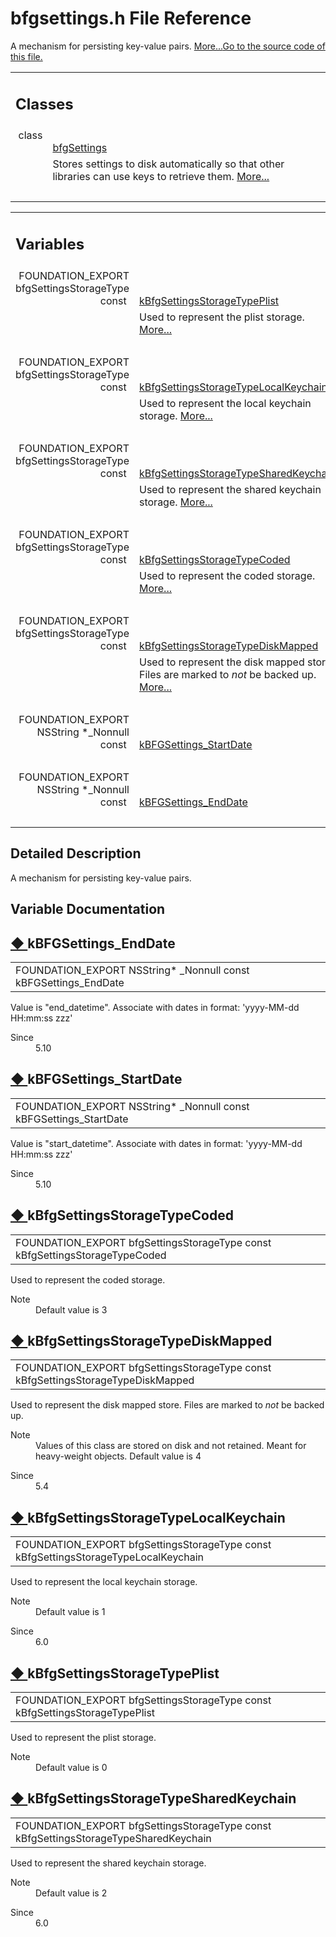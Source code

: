 # bfgsettings.h File Reference

<div class="contents">A mechanism for persisting key-value pairs.   <a href="#details">More...</a><a href="bfgsettings_8h_source.html">Go to the source code of this file.</a><table class="memberdecls"><tr class="heading"><td colspan="2"><h2 class="groupheader"><a id="nested-classes" name="nested-classes"></a> Classes</h2></td></tr><tr class="memitem:"><td class="memItemLeft" align="right" valign="top">class &#160;</td><td class="memItemRight" valign="bottom"><a class="el" href="interfacebfg_settings.html">bfgSettings</a></td></tr><tr class="memdesc:"><td class="mdescLeft">&#160;</td><td class="mdescRight">Stores settings to disk automatically so that other libraries can use keys to retrieve them.  <a href="interfacebfg_settings.html#details">More...</a><br /></td></tr><tr class="separator:"><td class="memSeparator" colspan="2">&#160;</td></tr></table><table class="memberdecls"><tr class="heading"><td colspan="2"><h2 class="groupheader"><a id="var-members" name="var-members"></a> Variables</h2></td></tr><tr class="memitem:a6fe7af9b6be467428eaeb64994275d93"><td class="memItemLeft" align="right" valign="top">FOUNDATION_EXPORT bfgSettingsStorageType const&#160;</td><td class="memItemRight" valign="bottom"><a class="el" href="bfgsettings_8h.html#a6fe7af9b6be467428eaeb64994275d93">kBfgSettingsStorageTypePlist</a></td></tr><tr class="memdesc:a6fe7af9b6be467428eaeb64994275d93"><td class="mdescLeft">&#160;</td><td class="mdescRight">Used to represent the plist storage.  <a href="bfgsettings_8h.html#a6fe7af9b6be467428eaeb64994275d93">More...</a><br /></td></tr><tr class="separator:a6fe7af9b6be467428eaeb64994275d93"><td class="memSeparator" colspan="2">&#160;</td></tr><tr class="memitem:a96278917902969fd604871c79ae72ccc"><td class="memItemLeft" align="right" valign="top">FOUNDATION_EXPORT bfgSettingsStorageType const&#160;</td><td class="memItemRight" valign="bottom"><a class="el" href="bfgsettings_8h.html#a96278917902969fd604871c79ae72ccc">kBfgSettingsStorageTypeLocalKeychain</a></td></tr><tr class="memdesc:a96278917902969fd604871c79ae72ccc"><td class="mdescLeft">&#160;</td><td class="mdescRight">Used to represent the local keychain storage.  <a href="bfgsettings_8h.html#a96278917902969fd604871c79ae72ccc">More...</a><br /></td></tr><tr class="separator:a96278917902969fd604871c79ae72ccc"><td class="memSeparator" colspan="2">&#160;</td></tr><tr class="memitem:a4b05409656bd9dc4f3fe729288ff2a29"><td class="memItemLeft" align="right" valign="top">FOUNDATION_EXPORT bfgSettingsStorageType const&#160;</td><td class="memItemRight" valign="bottom"><a class="el" href="bfgsettings_8h.html#a4b05409656bd9dc4f3fe729288ff2a29">kBfgSettingsStorageTypeSharedKeychain</a></td></tr><tr class="memdesc:a4b05409656bd9dc4f3fe729288ff2a29"><td class="mdescLeft">&#160;</td><td class="mdescRight">Used to represent the shared keychain storage.  <a href="bfgsettings_8h.html#a4b05409656bd9dc4f3fe729288ff2a29">More...</a><br /></td></tr><tr class="separator:a4b05409656bd9dc4f3fe729288ff2a29"><td class="memSeparator" colspan="2">&#160;</td></tr><tr class="memitem:a81ae56d54969c88dc4fc903091e5cf90"><td class="memItemLeft" align="right" valign="top">FOUNDATION_EXPORT bfgSettingsStorageType const&#160;</td><td class="memItemRight" valign="bottom"><a class="el" href="bfgsettings_8h.html#a81ae56d54969c88dc4fc903091e5cf90">kBfgSettingsStorageTypeCoded</a></td></tr><tr class="memdesc:a81ae56d54969c88dc4fc903091e5cf90"><td class="mdescLeft">&#160;</td><td class="mdescRight">Used to represent the coded storage.  <a href="bfgsettings_8h.html#a81ae56d54969c88dc4fc903091e5cf90">More...</a><br /></td></tr><tr class="separator:a81ae56d54969c88dc4fc903091e5cf90"><td class="memSeparator" colspan="2">&#160;</td></tr><tr class="memitem:a79171fcafb8b606f2567fbda4a9948b5"><td class="memItemLeft" align="right" valign="top">FOUNDATION_EXPORT bfgSettingsStorageType const&#160;</td><td class="memItemRight" valign="bottom"><a class="el" href="bfgsettings_8h.html#a79171fcafb8b606f2567fbda4a9948b5">kBfgSettingsStorageTypeDiskMapped</a></td></tr><tr class="memdesc:a79171fcafb8b606f2567fbda4a9948b5"><td class="mdescLeft">&#160;</td><td class="mdescRight">Used to represent the disk mapped store. Files are marked to <em>not</em> be backed up.  <a href="bfgsettings_8h.html#a79171fcafb8b606f2567fbda4a9948b5">More...</a><br /></td></tr><tr class="separator:a79171fcafb8b606f2567fbda4a9948b5"><td class="memSeparator" colspan="2">&#160;</td></tr><tr class="memitem:abdd1a348053ad931fa911d12dabb7814"><td class="memItemLeft" align="right" valign="top">FOUNDATION_EXPORT NSString *_Nonnull const&#160;</td><td class="memItemRight" valign="bottom"><a class="el" href="bfgsettings_8h.html#abdd1a348053ad931fa911d12dabb7814">kBFGSettings_StartDate</a></td></tr><tr class="separator:abdd1a348053ad931fa911d12dabb7814"><td class="memSeparator" colspan="2">&#160;</td></tr><tr class="memitem:a4a82d64594d52cbcf48e7425b2932640"><td class="memItemLeft" align="right" valign="top">FOUNDATION_EXPORT NSString *_Nonnull const&#160;</td><td class="memItemRight" valign="bottom"><a class="el" href="bfgsettings_8h.html#a4a82d64594d52cbcf48e7425b2932640">kBFGSettings_EndDate</a></td></tr><tr class="separator:a4a82d64594d52cbcf48e7425b2932640"><td class="memSeparator" colspan="2">&#160;</td></tr></table><a name="details" id="details"></a><h2 class="groupheader">Detailed Description</h2><div class="textblock">A mechanism for persisting key-value pairs. </div><h2 class="groupheader">Variable Documentation</h2><a id="a4a82d64594d52cbcf48e7425b2932640" name="a4a82d64594d52cbcf48e7425b2932640"></a><h2 class="memtitle"><span class="permalink"><a href="#a4a82d64594d52cbcf48e7425b2932640">&#9670;&nbsp;</a></span>kBFGSettings_EndDate</h2><div class="memitem"><div class="memproto"><table class="memname"><tr><td class="memname">FOUNDATION_EXPORT NSString* _Nonnull const kBFGSettings_EndDate</td></tr></table></div><div class="memdoc">Value is "end_datetime". Associate with dates in format: 'yyyy-MM-dd HH:mm:ss zzz'<dl class="section since"><dt>Since</dt><dd>5.10 </dd></dl></div></div><a id="abdd1a348053ad931fa911d12dabb7814" name="abdd1a348053ad931fa911d12dabb7814"></a><h2 class="memtitle"><span class="permalink"><a href="#abdd1a348053ad931fa911d12dabb7814">&#9670;&nbsp;</a></span>kBFGSettings_StartDate</h2><div class="memitem"><div class="memproto"><table class="memname"><tr><td class="memname">FOUNDATION_EXPORT NSString* _Nonnull const kBFGSettings_StartDate</td></tr></table></div><div class="memdoc">Value is "start_datetime". Associate with dates in format: 'yyyy-MM-dd HH:mm:ss zzz'<dl class="section since"><dt>Since</dt><dd>5.10 </dd></dl></div></div><a id="a81ae56d54969c88dc4fc903091e5cf90" name="a81ae56d54969c88dc4fc903091e5cf90"></a><h2 class="memtitle"><span class="permalink"><a href="#a81ae56d54969c88dc4fc903091e5cf90">&#9670;&nbsp;</a></span>kBfgSettingsStorageTypeCoded</h2><div class="memitem"><div class="memproto"><table class="memname"><tr><td class="memname">FOUNDATION_EXPORT bfgSettingsStorageType const kBfgSettingsStorageTypeCoded</td></tr></table></div><div class="memdoc">Used to represent the coded storage. <dl class="section note"><dt>Note</dt><dd>Default value is 3 </dd></dl></div></div><a id="a79171fcafb8b606f2567fbda4a9948b5" name="a79171fcafb8b606f2567fbda4a9948b5"></a><h2 class="memtitle"><span class="permalink"><a href="#a79171fcafb8b606f2567fbda4a9948b5">&#9670;&nbsp;</a></span>kBfgSettingsStorageTypeDiskMapped</h2><div class="memitem"><div class="memproto"><table class="memname"><tr><td class="memname">FOUNDATION_EXPORT bfgSettingsStorageType const kBfgSettingsStorageTypeDiskMapped</td></tr></table></div><div class="memdoc">Used to represent the disk mapped store. Files are marked to <em>not</em> be backed up. <dl class="section note"><dt>Note</dt><dd>Values of this class are stored on disk and not retained. Meant for heavy-weight objects. Default value is 4</dd></dl><dl class="section since"><dt>Since</dt><dd>5.4 </dd></dl></div></div><a id="a96278917902969fd604871c79ae72ccc" name="a96278917902969fd604871c79ae72ccc"></a><h2 class="memtitle"><span class="permalink"><a href="#a96278917902969fd604871c79ae72ccc">&#9670;&nbsp;</a></span>kBfgSettingsStorageTypeLocalKeychain</h2><div class="memitem"><div class="memproto"><table class="memname"><tr><td class="memname">FOUNDATION_EXPORT bfgSettingsStorageType const kBfgSettingsStorageTypeLocalKeychain</td></tr></table></div><div class="memdoc">Used to represent the local keychain storage. <dl class="section note"><dt>Note</dt><dd>Default value is 1</dd></dl><dl class="section since"><dt>Since</dt><dd>6.0 </dd></dl></div></div><a id="a6fe7af9b6be467428eaeb64994275d93" name="a6fe7af9b6be467428eaeb64994275d93"></a><h2 class="memtitle"><span class="permalink"><a href="#a6fe7af9b6be467428eaeb64994275d93">&#9670;&nbsp;</a></span>kBfgSettingsStorageTypePlist</h2><div class="memitem"><div class="memproto"><table class="memname"><tr><td class="memname">FOUNDATION_EXPORT bfgSettingsStorageType const kBfgSettingsStorageTypePlist</td></tr></table></div><div class="memdoc">Used to represent the plist storage. <dl class="section note"><dt>Note</dt><dd>Default value is 0 </dd></dl></div></div><a id="a4b05409656bd9dc4f3fe729288ff2a29" name="a4b05409656bd9dc4f3fe729288ff2a29"></a><h2 class="memtitle"><span class="permalink"><a href="#a4b05409656bd9dc4f3fe729288ff2a29">&#9670;&nbsp;</a></span>kBfgSettingsStorageTypeSharedKeychain</h2><div class="memitem"><div class="memproto"><table class="memname"><tr><td class="memname">FOUNDATION_EXPORT bfgSettingsStorageType const kBfgSettingsStorageTypeSharedKeychain</td></tr></table></div><div class="memdoc">Used to represent the shared keychain storage. <dl class="section note"><dt>Note</dt><dd>Default value is 2</dd></dl><dl class="section since"><dt>Since</dt><dd>6.0 </dd></dl></div></div></div> 
